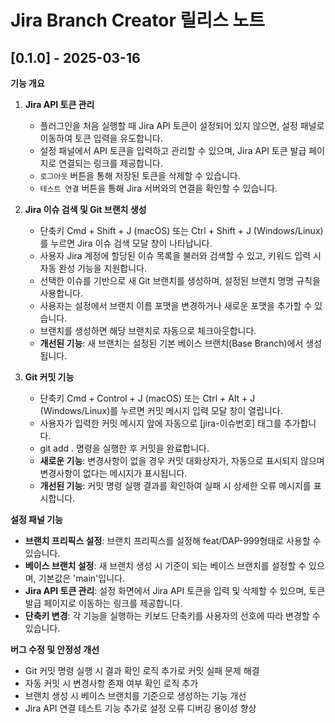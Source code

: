 # Jira Branch Creator 릴리스 노트

## [0.1.0] - 2025-03-16

**기능 개요**

1. **Jira API 토큰 관리**
   - 플러그인을 처음 실행할 때 Jira API 토큰이 설정되어 있지 않으면, 설정 패널로 이동하여 토큰 입력을 유도합니다.
   - 설정 패널에서 API 토큰을 입력하고 관리할 수 있으며, Jira API 토큰 발급 페이지로 연결되는 링크를 제공합니다.
   - `로그아웃` 버튼을 통해 저장된 토큰을 삭제할 수 있습니다.
   - `테스트 연결` 버튼을 통해 Jira 서버와의 연결을 확인할 수 있습니다.

2. **Jira 이슈 검색 및 Git 브랜치 생성**
   - 단축키 Cmd + Shift + J (macOS) 또는 Ctrl + Shift + J (Windows/Linux)를 누르면 Jira 이슈 검색 모달 창이 나타납니다.
   - 사용자 Jira 계정에 할당된 이슈 목록을 불러와 검색할 수 있고, 키워드 입력 시 자동 완성 기능을 지원합니다.
   - 선택한 이슈를 기반으로 새 Git 브랜치를 생성하며, 설정된 브랜치 명명 규칙을 사용합니다.
   - 사용자는 설정에서 브랜치 이름 포맷을 변경하거나 새로운 포맷을 추가할 수 있습니다.
   - 브랜치를 생성하면 해당 브랜치로 자동으로 체크아웃합니다.
   - **개선된 기능**: 새 브랜치는 설정된 기본 베이스 브랜치(Base Branch)에서 생성됩니다.

3. **Git 커밋 기능**
   - 단축키 Cmd + Control + J (macOS) 또는 Ctrl + Alt + J (Windows/Linux)를 누르면 커밋 메시지 입력 모달 창이 열립니다.
   - 사용자가 입력한 커밋 메시지 앞에 자동으로 [jira-이슈번호] 태그를 추가합니다.
   - git add . 명령을 실행한 후 커밋을 완료합니다.
   - **새로운 기능**: 변경사항이 없을 경우 커밋 대화상자가, 자동으로 표시되지 않으며 변경사항이 없다는 메시지가 표시됩니다.
   - **개선된 기능**: 커밋 명령 실행 결과를 확인하여 실패 시 상세한 오류 메시지를 표시합니다.

**설정 패널 기능**
- **브랜치 프리픽스 설정**: 브랜치 프리픽스를 설정해 feat/DAP-999형태로 사용할 수 있습니다.
- **베이스 브랜치 설정**: 새 브랜치 생성 시 기준이 되는 베이스 브랜치를 설정할 수 있으며, 기본값은 'main'입니다.
- **Jira API 토큰 관리**: 설정 화면에서 Jira API 토큰을 입력 및 삭제할 수 있으며, 토큰 발급 페이지로 이동하는 링크를 제공합니다.
- **단축키 변경**: 각 기능을 실행하는 키보드 단축키를 사용자의 선호에 따라 변경할 수 있습니다.

**버그 수정 및 안정성 개선**

- Git 커밋 명령 실행 시 결과 확인 로직 추가로 커밋 실패 문제 해결
- 자동 커밋 시 변경사항 존재 여부 확인 로직 추가
- 브랜치 생성 시 베이스 브랜치를 기준으로 생성하는 기능 개선
- Jira API 연결 테스트 기능 추가로 설정 오류 디버깅 용이성 향상